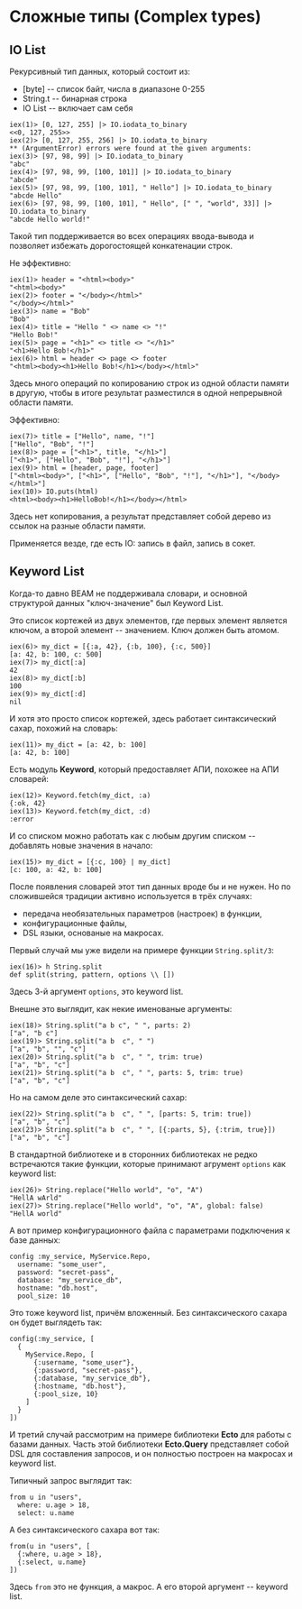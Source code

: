 # Сложные типы (Complex types)

## IO List

Рекурсивный тип данных, который состоит из:
- [byte] -- список байт, числа в диапазоне 0-255
- String.t -- бинарная строка
- IO List -- включает сам себя

```
iex(1)> [0, 127, 255] |> IO.iodata_to_binary
<<0, 127, 255>>
iex(2)> [0, 127, 255, 256] |> IO.iodata_to_binary
** (ArgumentError) errors were found at the given arguments:
iex(3)> [97, 98, 99] |> IO.iodata_to_binary
"abc"
iex(4)> [97, 98, 99, [100, 101]] |> IO.iodata_to_binary
"abcde"
iex(5)> [97, 98, 99, [100, 101], " Hello"] |> IO.iodata_to_binary
"abcde Hello"
iex(6)> [97, 98, 99, [100, 101], " Hello", [" ", "world", 33]] |> IO.iodata_to_binary
"abcde Hello world!"
```

Такой тип поддерживается во всех операциях ввода-вывода и позволяет избежать дорогостоящей конкатенации строк.

Не эффективно:

```elixir-iex
iex(1)> header = "<html><body>"
"<html><body>"
iex(2)> footer = "</body></html>"
"</body></html>"
iex(3)> name = "Bob"
"Bob"
iex(4)> title = "Hello " <> name <> "!"
"Hello Bob!"
iex(5)> page = "<h1>" <> title <> "</h1>"
"<h1>Hello Bob!</h1>"
iex(6)> html = header <> page <> footer
"<html><body><h1>Hello Bob!</h1></body></html>"
```

Здесь много операций по копированию строк из одной области памяти в другую, чтобы в итоге результат разместился в одной непрерывной области памяти.

Эффективно:

```elixir-iex
iex(7)> title = ["Hello", name, "!"]
["Hello", "Bob", "!"]
iex(8)> page = ["<h1>", title, "</h1>"]
["<h1>", ["Hello", "Bob", "!"], "</h1>"]
iex(9)> html = [header, page, footer]
["<html><body>", ["<h1>", ["Hello", "Bob", "!"], "</h1>"], "</body></html>"]
iex(10)> IO.puts(html)
<html><body><h1>HelloBob!</h1></body></html>
```

Здесь нет копирования, а результат представляет собой дерево из ссылок на разные области памяти.

Применяется везде, где есть IO: запись в файл, запись в сокет.


## Keyword List

Когда-то давно BEAM не поддерживала словари, и основной структурой данных "ключ-значение" был Keyword List.

Это список кортежей из двух элементов, где первых элемент является ключом, а второй элемент -- значением. Ключ должен быть атомом.

```
iex(6)> my_dict = [{:a, 42}, {:b, 100}, {:c, 500}]
[a: 42, b: 100, c: 500]
iex(7)> my_dict[:a]
42
iex(8)> my_dict[:b]
100
iex(9)> my_dict[:d]
nil
```

И хотя это просто список кортежей, здесь работает синтаксический сахар, похожий на словарь:

```
iex(11)> my_dict = [a: 42, b: 100]
[a: 42, b: 100]
```

Есть модуль **Keyword**, который предоставляет АПИ, похожее на АПИ словарей:

```
iex(12)> Keyword.fetch(my_dict, :a)
{:ok, 42}
iex(13)> Keyword.fetch(my_dict, :d)
:error
```

И со списком можно работать как с любым другим списком -- добавлять новые значения в начало:

```
iex(15)> my_dict = [{:c, 100} | my_dict]
[c: 100, a: 42, b: 100]
```

После появления словарей этот тип данных вроде бы и не нужен. Но по сложившейся традиции активно используется в трёх случаях:

- передача необязательных параметров (настроек) в функции,
- конфигурационные файлы,
- DSL языки, основаные на макросах.

Первый случай мы уже видели на примере функции `String.split/3`:

```
iex(16)> h String.split
def split(string, pattern, options \\ [])
```

Здесь 3-й аргумент `options`, это keyword list.

Внешне это выглядит, как некие именованые аргументы:

```
iex(18)> String.split("a b c", " ", parts: 2)
["a", "b c"]
iex(19)> String.split("a b  c", " ")
["a", "b", "", "c"]
iex(20)> String.split("a b  c", " ", trim: true)
["a", "b", "c"]
iex(21)> String.split("a b  c", " ", parts: 5, trim: true)
["a", "b", "c"]
```

Но на самом деле это синтаксический сахар:

```
iex(22)> String.split("a b  c", " ", [parts: 5, trim: true])
["a", "b", "c"]
iex(23)> String.split("a b  c", " ", [{:parts, 5}, {:trim, true}])
["a", "b", "c"]
```

В стандартной библиотеке и в сторонних библиотеках не редко встречаются такие функции, которые принимают агрумент `options` как keyword list:

```
iex(26)> String.replace("Hello world", "o", "A")
"HellA wArld"
iex(27)> String.replace("Hello world", "o", "A", global: false)
"HellA world"
```

А вот пример конфигурационного файла с параметрами подключения к базе данных:

```
config :my_service, MyService.Repo,
  username: "some_user",
  password: "secret-pass",
  database: "my_service_db",
  hostname: "db.host",
  pool_size: 10
```

Это тоже keyword list, причём вложенный. Без синтаксического сахара он будет выглядеть так:

```
config(:my_service, [
  {
    MyService.Repo, [
      {:username, "some_user"},
      {:password, "secret-pass"},
      {:database, "my_service_db"},
      {:hostname, "db.host"},
      {:pool_size, 10}
    ]
  }
])
```

И третий случай рассмотрим на примере библиотеки **Ecto** для работы с базами данных. Часть этой библиотеки **Ecto.Query** представляет собой DSL для составления запросов, и он полностью построен на макросах и keyword list.

Типичный запрос выглядит так:

```
from u in "users",
  where: u.age > 18,
  select: u.name
```

А без синтаксического сахара вот так:

```
from(u in "users", [
  {:where, u.age > 18},
  {:select, u.name}
])
```

Здесь `from` это не функция, а макрос. А его второй аргумент -- keyword list.


